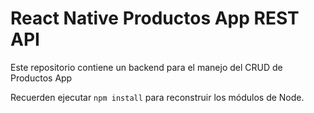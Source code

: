 # React Native Productos App REST API

Este repositorio contiene un backend para el manejo del CRUD de Productos App

Recuerden ejecutar `npm install` para reconstruir los módulos de Node.
